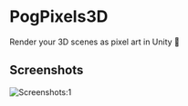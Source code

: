 # PogPixels3D
Render your 3D scenes as pixel art in Unity 👾

## Screenshots
![Screenshots:1](https://media.discordapp.net/attachments/898410657257492500/898410691764043816/unknown.png?width=1076&height=570)
